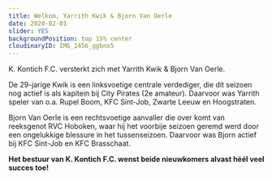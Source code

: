 ```yaml
---
title: Welkom, Yarrith Kwik & Bjorn Van Oerle
date: 2020-02-01
slider: YES
backgroundPosition: top 15% center
cloudinaryID: IMG_1456_ggbnx5
---
```


K. Kontich F.C. versterkt zich met Yarrith Kwik & Bjorn Van Oerle.

De 29-jarige Kwik is een linksvoetige centrale verdediger, die dit seizoen nog actief is als kapitein bij City Pirates (2e amateur).
Daarvoor was Yarrith speler van o.a. Rupel Boom, KFC Sint-Job, Zwarte Leeuw en Hoogstraten.

Bjorn Van Oerle is een rechtsvoetige aanvaller die over komt van reeksgenot RVC Hoboken, waar hij het voorbije seizoen geremd werd door een ongelukkige blessure in het tussenseizoen.
Daarvoor was Bjorn actief bij KFC Sint-Job en KFC Brasschaat.

**Het bestuur van K. Kontich F.C. wenst beide nieuwkomers alvast héél veel succes toe!**
